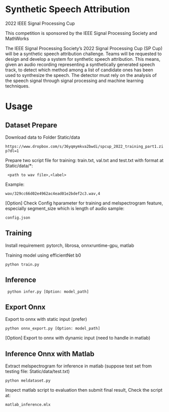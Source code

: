 # Synthetic Speech Attribution

2022 IEEE Signal Processing Cup

This competition is sponsored by the IEEE Signal Processing Society and MathWorks

The IEEE Signal Processing Society’s 2022 Signal Processing Cup (SP Cup) will be a synthetic
speech attribution challenge. Teams will be requested to design and develop a system for
synthetic speech attribution. This means, given an audio recording representing a
synthetically generated speech track, to detect which method among a list of candidate
ones has been used to synthesize the speech. The detector must rely on the analysis of the
speech signal through signal processing and machine learning techniques.

# Usage

## Dataset Prepare

Download data to Folder Static/data

``` https://www.dropbox.com/s/36yqmymkva2bwdi/spcup_2022_training_part1.zip?dl=1 ```

Prepare two script file for training: train.txt, val.txt and test.txt with format at Static/data/*:

``` <path to wav file>,<label>```

Example:

```wav/329cc66d02e4962ac4ead01e2bdef2c3.wav,4```

[Option] Check Config hparameter for training and melspectrogram feature, especially segment_size which is length of audio sample:

``` config.json ```

## Training

Install requirement: pytorch, librosa, onnxruntime-gpu, matlab

Training model using efficientNet b0

``` python train.py ```

## Inference

``` python infer.py [Option: model_path]```

## Export Onnx
Export to onnx with static input (prefer)

``` python onnx_export.py [Option: model_path] ```

[Option] Export to onnx with dynamic input (need to handle in matlab)

## Inference Onnx with Matlab

Extract melspectrogram for inference in matlab (suppose test set from testing file: Static/data/test.txt)

``` python meldataset.py ```

Inspect matlab script to evaluation then submit final result, Check the script at:

``` matlab_inference.mlx ```
